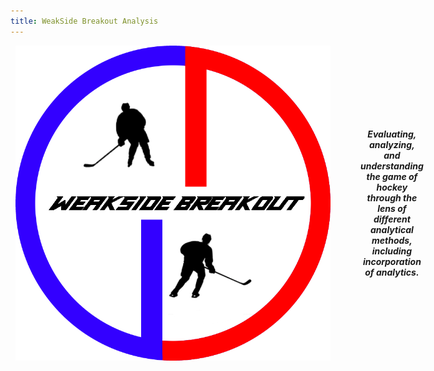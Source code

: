 ```yaml
---
title: WeakSide Breakout Analysis
---
```


<div style="text-align: center;">
    <span style="display: inline-flex; align-items: center;">
        <img src="static/wsba.png" class="h-50" style="vertical-align: middle; margin-left: 0.5rem; margin-right: 3rem;" />
        <b><i>Evaluating, analyzing, and understanding the game of hockey through the lens of different analytical methods, including incorporation of analytics.</i></b>
    </span>
</div>
